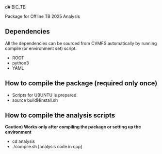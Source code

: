 d# BIC_TB

Package for Offline TB 2025 Analysis

## Dependencies

All the dependencies can be sourced from CVMFS automatically by running compile (or environment set) script.

* ROOT
* python3
* YAML

## How to compile the package (required only once)
- Scripts for UBUNTU is prepared.
- source buildNinstall.sh

## How to compile the analysis scripts
**Caution) Works only after compiling the package or setting up the environment**

- cd analysis
- ./compile.sh [analysis code in cpp]


